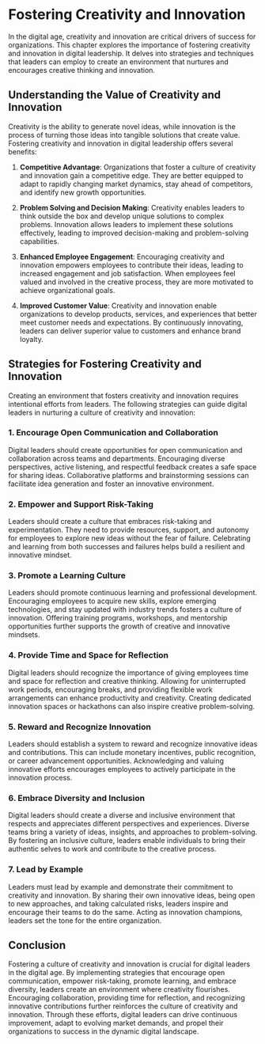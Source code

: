 Fostering Creativity and Innovation
==============================================

In the digital age, creativity and innovation are critical drivers of success for organizations. This chapter explores the importance of fostering creativity and innovation in digital leadership. It delves into strategies and techniques that leaders can employ to create an environment that nurtures and encourages creative thinking and innovation.

Understanding the Value of Creativity and Innovation
----------------------------------------------------

Creativity is the ability to generate novel ideas, while innovation is the process of turning those ideas into tangible solutions that create value. Fostering creativity and innovation in digital leadership offers several benefits:

1. **Competitive Advantage**: Organizations that foster a culture of creativity and innovation gain a competitive edge. They are better equipped to adapt to rapidly changing market dynamics, stay ahead of competitors, and identify new growth opportunities.

2. **Problem Solving and Decision Making**: Creativity enables leaders to think outside the box and develop unique solutions to complex problems. Innovation allows leaders to implement these solutions effectively, leading to improved decision-making and problem-solving capabilities.

3. **Enhanced Employee Engagement**: Encouraging creativity and innovation empowers employees to contribute their ideas, leading to increased engagement and job satisfaction. When employees feel valued and involved in the creative process, they are more motivated to achieve organizational goals.

4. **Improved Customer Value**: Creativity and innovation enable organizations to develop products, services, and experiences that better meet customer needs and expectations. By continuously innovating, leaders can deliver superior value to customers and enhance brand loyalty.

Strategies for Fostering Creativity and Innovation
--------------------------------------------------

Creating an environment that fosters creativity and innovation requires intentional efforts from leaders. The following strategies can guide digital leaders in nurturing a culture of creativity and innovation:

### 1. **Encourage Open Communication and Collaboration**

Digital leaders should create opportunities for open communication and collaboration across teams and departments. Encouraging diverse perspectives, active listening, and respectful feedback creates a safe space for sharing ideas. Collaborative platforms and brainstorming sessions can facilitate idea generation and foster an innovative environment.

### 2. **Empower and Support Risk-Taking**

Leaders should create a culture that embraces risk-taking and experimentation. They need to provide resources, support, and autonomy for employees to explore new ideas without the fear of failure. Celebrating and learning from both successes and failures helps build a resilient and innovative mindset.

### 3. **Promote a Learning Culture**

Leaders should promote continuous learning and professional development. Encouraging employees to acquire new skills, explore emerging technologies, and stay updated with industry trends fosters a culture of innovation. Offering training programs, workshops, and mentorship opportunities further supports the growth of creative and innovative mindsets.

### 4. **Provide Time and Space for Reflection**

Digital leaders should recognize the importance of giving employees time and space for reflection and creative thinking. Allowing for uninterrupted work periods, encouraging breaks, and providing flexible work arrangements can enhance productivity and creativity. Creating dedicated innovation spaces or hackathons can also inspire creative problem-solving.

### 5. **Reward and Recognize Innovation**

Leaders should establish a system to reward and recognize innovative ideas and contributions. This can include monetary incentives, public recognition, or career advancement opportunities. Acknowledging and valuing innovative efforts encourages employees to actively participate in the innovation process.

### 6. **Embrace Diversity and Inclusion**

Digital leaders should create a diverse and inclusive environment that respects and appreciates different perspectives and experiences. Diverse teams bring a variety of ideas, insights, and approaches to problem-solving. By fostering an inclusive culture, leaders enable individuals to bring their authentic selves to work and contribute to the creative process.

### 7. **Lead by Example**

Leaders must lead by example and demonstrate their commitment to creativity and innovation. By sharing their own innovative ideas, being open to new approaches, and taking calculated risks, leaders inspire and encourage their teams to do the same. Acting as innovation champions, leaders set the tone for the entire organization.

Conclusion
----------

Fostering a culture of creativity and innovation is crucial for digital leaders in the digital age. By implementing strategies that encourage open communication, empower risk-taking, promote learning, and embrace diversity, leaders create an environment where creativity flourishes. Encouraging collaboration, providing time for reflection, and recognizing innovative contributions further reinforces the culture of creativity and innovation. Through these efforts, digital leaders can drive continuous improvement, adapt to evolving market demands, and propel their organizations to success in the dynamic digital landscape.
